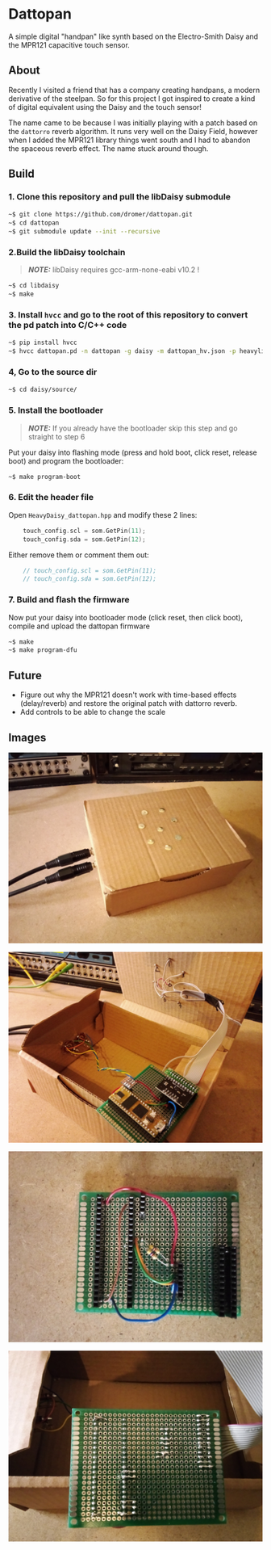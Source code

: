 # Dattopan

A simple digital "handpan" like synth based on the Electro-Smith Daisy and the MPR121 capacitive touch sensor.

## About

Recently I visited a friend that has a company creating handpans, a modern derivative of the steelpan. So for this project I got inspired to create a kind of digital equivalent using the Daisy and the touch sensor!

The name came to be because I was initially playing with a patch based on the `dattorro` reverb algorithm. It runs very well on the Daisy Field, however when I added the MPR121 library things went south and I had to abandon the spaceous reverb effect. The name stuck around though.

## Build

### 1. Clone this repository and pull the libDaisy submodule

```bash
~$ git clone https://github.com/dromer/dattopan.git
~$ cd dattopan
~$ git submodule update --init --recursive
```

### 2.Build the libDaisy toolchain

> **_NOTE:_** libDaisy requires gcc-arm-none-eabi v10.2 !

```bash
~$ cd libdaisy
~$ make
```

### 3. Install `hvcc` and go to the root of this repository to convert the pd patch into C/C++ code

```bash
~$ pip install hvcc
~$ hvcc dattopan.pd -n dattopan -g daisy -m dattopan_hv.json -p heavylib
```

### 4, Go to the source dir

```bash
~$ cd daisy/source/
```

### 5. Install the bootloader

> **_NOTE:_** If you already have the bootloader skip this step and go straight to step 6

Put your daisy into flashing mode (press and hold boot, click reset, release boot) and program the bootloader:

```bash
~$ make program-boot
```

### 6. Edit the header file

Open `HeavyDaisy_dattopan.hpp` and modify these 2 lines:

```cpp
    touch_config.scl = som.GetPin(11);
    touch_config.sda = som.GetPin(12);
```

Either remove them or comment them out:

```cpp
    // touch_config.scl = som.GetPin(11);
    // touch_config.sda = som.GetPin(12);
```

### 7. Build and flash the firmware

Now put your daisy into bootloader mode (click reset, then click boot), compile and upload the dattopan firmware

```bash
~$ make
~$ make program-dfu
```

## Future

- Figure out why the MPR121 doesn't work with time-based effects (delay/reverb) and restore the original patch with dattorro reverb.
- Add controls to be able to change the scale

## Images

![Outside of the box](docs/box.jpg)

![Inside of the box](docs/box_inside.jpg)

![Top of the protoboard](docs/proto_top.jpg)

![Bottom of the protoboard](docs/proto_bottom.jpg)
